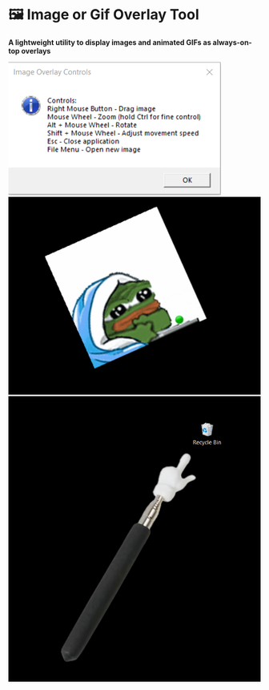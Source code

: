 # 🖼️ Image or Gif Overlay Tool

**A lightweight utility to display images and animated GIFs as always-on-top overlays**

![Application Screenshot](screenshot_1.png)
![Application Screenshot](screenshot_2.png)
![Application Screenshot](screenshot_3.png)

